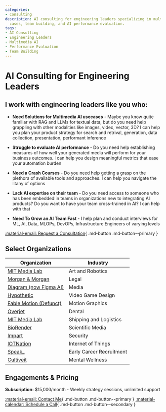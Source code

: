 ```yaml
---
categories:
- Consulting
description: AI consulting for engineering leaders specializing in multimedia use
  cases, team building, and AI performance evaluation.
tags:
- AI Consulting
- Engineering Leaders
- Multimedia AI
- Performance Evaluation
- Team Building
---
```


# AI Consulting for Engineering Leaders

## I work with engineering leaders like you who:

* **Need Solutions for Multimedia AI usecases** - Maybe you know quite familiar with RAG and LLMs for textual data, but do you need help grappling with other modalities like images, video, vector, 3D? I can help you plan your product strategy for search and retrival, generation, data collection, presentation, performant inference

* **Struggle to evaluate AI performance** - Do you need help establishing measures of how well your generated media will perform for your business outcomes. I can help you design meaningful metrics that ease your automation burden

* **Need a Crash Courses** - Do you need help getting a grasp on the plethora of available tools and approaches. I can help you navigate the litany of options

* **Lack AI expertise on their team** - Do you need access to someone who has been embedded in teams in organizations new to integrating AI products? Do you want to have your team cross-trained in AI? I can help with that

* **Need To Grow an AI Team Fast** - I help plan and conduct interviews for ML, AI, Data, MLOPs, DevOPs, Infrastructure Engineers of varying levels

[:material-email: Request a Consultation](mailto:advice@hoodwicked.co){ .md-button .md-button--primary }

## Select Organizations

| Organization                                                             | Industry                 |
|--------------------------------------------------------------------------|--------------------------|
| [MIT Media Lab](https://www.media.mit.edu/)                              | Art and Robotics         |
| [Morgan & Morgan](https://www.forthepeople.com/)                         | Legal                    |
| [Diagram (now Figma AI)](https://diagram.com)                            | Media                    |
| [Hypothetic](https://www.hypothetic.art/)                                | Video Game Design        |
| [Fable Motion (Defunct)](https://www.linkedin.com/company/fablemotion)   | Motion Graphics          |
| [Overjet](https://overjet.ai)                                            | Dental                   |
| [MIT Media Lab](https://railstate.com)                                   | Shipping and Logistics   |
| [BioRender](https://biorender.com/)                                      | Scientific Media         |
| [Impart](https://impart.security/)                                       | Security                 |
| [IOTNation](https://www.iotnation.com/)                                  | Internet of Things       |
| [Speak_](https://speak.careers/)                                         | Early Career Recruitment |
| [Cultiveit](https://www.cultiveit.io/)                                   | Mental Wellness          |


## Engagements & Pricing

**Subscription:** $15,000/month - Weekly strategy sessions, unlimited support

[:material-email: Contact Me](mailto:advice@hoodwicked.co){ .md-button .md-button--primary }
[:material-calendar: Schedule a Call](https://cal.com/dwaynekj/consultation){ .md-button .md-button--secondary }